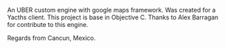 An UBER custom engine with google maps framework. Was created for a Yacths client.  This project is base in Objective C.
Thanks to Alex Barragan for contribute to this engine.

Regards from Cancun, Mexico.
